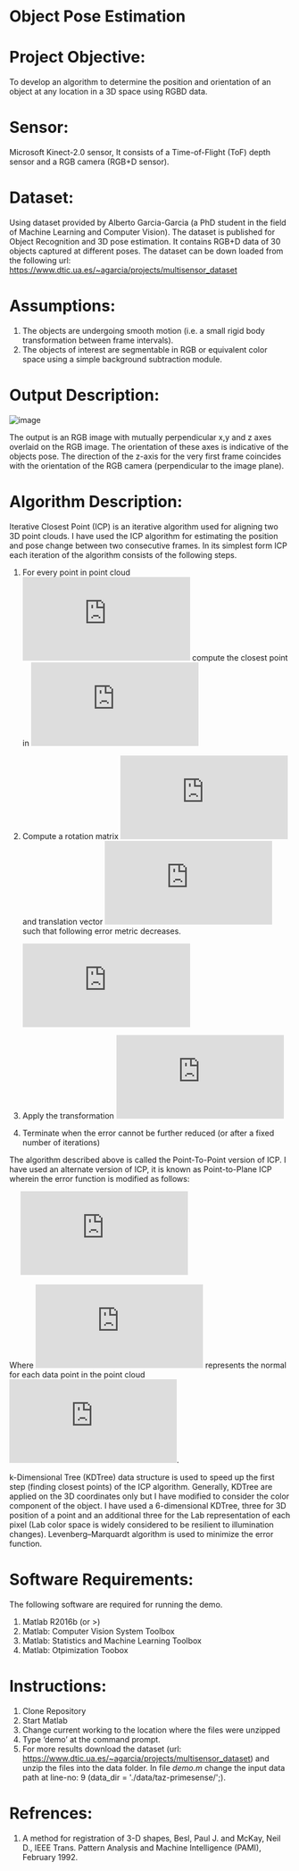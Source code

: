 # Object Pose Estimation 

# Project Objective:
To develop an algorithm to determine the position and orientation of an object at any location in a 3D space using RGBD data.

# Sensor:
Microsoft Kinect-2.0 sensor, It consists of a Time-of-Flight (ToF) depth sensor and a RGB camera (RGB+D sensor). 

# Dataset:
Using dataset provided by Alberto Garcia-Garcia (a PhD student in the field of Machine Learning and Computer Vision). The dataset is published for Object Recognition and 3D pose estimation. It contains RGB+D data of 30 objects captured at different poses. The dataset can be down loaded from the following url: https://www.dtic.ua.es/~agarcia/projects/multisensor_dataset

# Assumptions:
1.	The objects are undergoing smooth motion (i.e. a small rigid body transformation between frame intervals).
2.	The objects of interest are segmentable in RGB or equivalent color space using a simple background subtraction module.

# Output Description:

![image](https://user-images.githubusercontent.com/3444740/39092242-42c397c4-4627-11e8-8de8-4b6f82e8ae5d.png)

The output is an RGB image with mutually perpendicular x,y and z axes overlaid on the RGB image. The orientation of these axes is indicative of the objects pose. The direction of the z-axis for the very first frame coincides with the orientation of the RGB camera (perpendicular to the image plane).

# Algorithm Description:
Iterative Closest Point (ICP) is an iterative algorithm used for aligning two 3D point clouds. I have used the ICP algorithm for estimating the position and pose change between two consecutive frames. In its simplest form ICP each iteration of the algorithm consists of the following steps.

1. For every point in point cloud ![](https://latex.codecogs.com/gif.latex?X) compute the closest point in ![](https://latex.codecogs.com/gif.latex?Y)
  
2. Compute a rotation matrix ![](https://latex.codecogs.com/gif.latex?R) and translation vector ![](https://latex.codecogs.com/gif.latex?T) such that following error metric decreases.
  
      ![](https://latex.codecogs.com/gif.latex?error%20%3D%20%5Csum_i%5Cleft%20%5C%7C%20%28X_iR&plus;T%29%29%20-%20Y_i%5Cright%20%5C%7C_2%5E2)
  
3. Apply the transformation ![](https://latex.codecogs.com/gif.latex?X%27%20%3D%20RX&plus;T)
  
4. Terminate when the error cannot be further reduced (or after a fixed number of iterations)
  
The algorithm described above is called the Point-To-Point version of ICP. I have used an alternate version of ICP, it is known as Point-to-Plane ICP wherein the error function is modified as follows:

      ![](https://latex.codecogs.com/gif.latex?error%20%3D%20%5Csum_i%20%28%28RX_i&plus;T%29%20-%20Y_i%29%5Ceta_i)

Where ![](https://latex.codecogs.com/gif.latex?%5Ceta_i) represents the normal for each data point in the point cloud ![](https://latex.codecogs.com/gif.latex?X).

k-Dimensional Tree (KDTree) data structure is used to speed up the first step (finding closest points) of the ICP algorithm. Generally, KDTree are applied on the 3D coordinates only but I have modified to consider the color component of the object. I have used a 6-dimensional KDTree, three for 3D position of a point and an additional three for the Lab representation of each pixel (Lab color space is widely considered to be resilient to illumination changes). Levenberg–Marquardt algorithm is used to minimize the error function.

# Software Requirements:
The following software are required for running the demo.
1.	Matlab R2016b (or >)
2.	Matlab: Computer Vision System Toolbox
3.	Matlab:  Statistics and Machine Learning Toolbox
4.	Matlab:  Otpimization Toobox

# Instructions:
1. Clone Repository
2.	Start Matlab
3.	Change current working to the location where the files were unzipped
4.	Type ‘demo’ at the command prompt.
5.	For more results download the dataset (url: https://www.dtic.ua.es/~agarcia/projects/multisensor_dataset) and unzip the files into the data folder. In file *demo.m* change the input data path at line-no: 9 (data_dir = './data/taz-primesense/';).

# Refrences:
1. A method for registration of 3-D shapes, Besl, Paul J. and McKay, Neil D., IEEE Trans. Pattern Analysis and Machine Intelligence (PAMI), February 1992.

